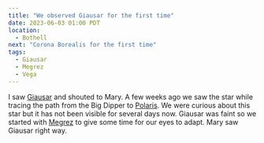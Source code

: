 ```yaml
---
title: "We observed Giausar for the first time"
date: 2023-06-03 01:00 PDT
location:
  - Bothell
next: "Corona Borealis for the first time"
tags:
  - Giausar
  - Megrez
  - Vega
---
```

I saw [Giausar](/giausar/) and shouted to Mary. A few weeks ago we saw the star while tracing the path from the Big Dipper to [Polaris](/polaris/). We were curious about this star but it has not been visible for several days now. Giausar was faint so we started with [Megrez](/megrez/) to give some time for our eyes to adapt. Mary saw Giausar right way.